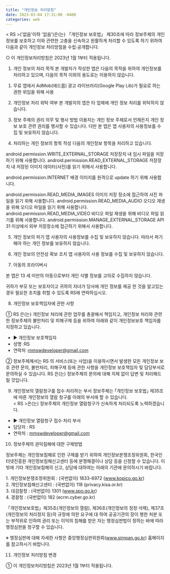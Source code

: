 ```yaml
---
title: "개인정보 처리방침"
date: 2023-03-04 17:31:00 -0400
categories: web
---
```



< RS >('없음'이하 '없음')은(는) 「개인정보 보호법」 제30조에 따라 정보주체의 개인정보를 보호하고 이와 관련한 고충을 신속하고 원활하게 처리할 수 있도록 하기 위하여 다음과 같이 개인정보 처리방침을 수립·공개합니다.

○ 이 개인정보처리방침은 2023년 1월 1부터 적용됩니다.


1. 개인 정보의 처리 목적
본 개발자가 작성한 앱은 다음의 목적을 위하여 개인정보를 처리하고 있으며, 다음의 목적 이외의 용도로는 이용하지 않습니다. 

1) 무료 앱에서 AdMob(애드몹) 광고 라이브러리(Google Play Lib)가 필요로 하는 권한 위임을 위해 사용

2. 개인정보 처리 위탁 여부
본 개발자의 앱은 타 업체에 개인 정보 처리를 위탁하지 않습니다. 

3. 정보 주체의 권리 의무 및 행사 방법
이용자는 개인 정보 주체로서 언제든지 개인 정보 보호 관련 권리를 행사할 수 있습니다. 
다만 본 앱은 앱 사용자의 사용정보를 수집 및 보유하지 않습니다. 


4. 처리하는 개인 정보의 항목 작성
다음의 개인정보 항목을 처리하고 있습니다. 

android.permission.WRITE_EXTERNAL_STORAGE
저장장치 내 임시 파일을 저장하기 위해 사용합니다.
android.permission.READ_EXTERNAL_STORAGE
저장장치 내 저장된 이미지 데이터(사진)를 읽기 위해서 사용합니다.

android.permission.INTERNET
배경 이미지를 원격으로 update 하기 위해 사용합니다.

android.permission.READ_MEDIA_IMAGES
이미지 저장 장소에 접근하여 사진 파일을 읽기 위해 사용합니다.
android.permission.READ_MEDIA_AUDIO
오디오 재생을 위해 오디오 파일을 읽기 위해 사용합니다.
android.permission.READ_MEDIA_VIDEO
비디오 파일 재생을 위해 비디오 파일 읽기를 위해 사용합니다.
android.permission.MANAGE_EXTERNAL_STORAGE
API 31 이상에서 외부 저장장소에 접근하기 위해서 사용합니다. 


5. 개인 정보의 파기
앱 사용자의 사용정보를 수집 및 보유하지 않습니다. 따라서 파기 해야 하는 개인 정보를 보유하지 않습니다. 

6. 개인 정보의 안전성 확보 조치
앱 사용자의 사용 정보를 수집 및 보유하지 않습니다.


7. 아동의 프라이버시

본 앱은 13 세 미만의 아동으로부터 개인 식별 정보를 고의로 수집하지 않습니다. 

귀하가 부모 또는 보호자이고 귀하의 자녀가 당사에 개인 정보를 제공 한 것을 알고있는 경우 필요한 조치를 취할 수 있도록 RS에 연락하십시오.


8. 개인정보 보호책임자에 관한 사항

① RS 은(는) 개인정보 처리에 관한 업무를 총괄해서 책임지고, 개인정보 처리와 관련한 정보주체의 불만처리 및 피해구제 등을 위하여 아래와 같이 개인정보보호 책임자를 지정하고 있습니다.

-   ▶ 개인정보 보호책임자
-   성명 :RS
-   연락처 :mmswdeveloper@gmail.com

② 정보주체께서는 RS 의 서비스(또는 사업)을 이용하시면서 발생한 모든 개인정보 보호 관련 문의, 불만처리, 피해구제 등에 관한 사항을 개인정보 보호책임자 및 담당부서로 문의하실 수 있습니다. RS 은(는) 정보주체의 문의에 대해 지체 없이 답변 및 처리해드릴 것입니다.

9. 개인정보의 열람청구를 접수·처리하는 부서
정보주체는 ｢개인정보 보호법｣ 제35조에 따른 개인정보의 열람 청구를 아래의 부서에 할 수 있습니다.  
< RS >은(는) 정보주체의 개인정보 열람청구가 신속하게 처리되도록 노력하겠습니다.

-   ▶ 개인정보 열람청구 접수·처리 부서
-   담당자 : RS
-   연락처 : mmswdeveloper@gmail.com


10. 정보주체의 권익침해에 대한 구제방법

정보주체는 개인정보침해로 인한 구제를 받기 위하여 개인정보분쟁조정위원회, 한국인터넷진흥원 개인정보침해신고센터 등에 분쟁해결이나 상담 등을 신청할 수 있습니다. 이 밖에 기타 개인정보침해의 신고, 상담에 대하여는 아래의 기관에 문의하시기 바랍니다.  
  
1\. 개인정보분쟁조정위원회 : (국번없이) 1833-6972 (www.kopico.go.kr)  
2\. 개인정보침해신고센터 : (국번없이) 118 (privacy.kisa.or.kr)  
3\. 대검찰청 : (국번없이) 1301 (www.spo.go.kr)  
4\. 경찰청 : (국번없이) 182 (ecrm.cyber.go.kr)  
  
「개인정보보호법」제35조(개인정보의 열람), 제36조(개인정보의 정정·삭제), 제37조(개인정보의 처리정지 등)의 규정에 의한 요구에 대 하여 공공기관의 장이 행한 처분 또는 부작위로 인하여 권리 또는 이익의 침해를 받은 자는 행정심판법이 정하는 바에 따라 행정심판을 청구할 수 있습니다.  
  
※ 행정심판에 대해 자세한 사항은 중앙행정심판위원회(www.simpan.go.kr) 홈페이지를 참고하시기 바랍니다.  
  

11. 개인정보 처리방침 변경

① 이 개인정보처리방침은 2023년 1월 1부터 적용됩니다.



